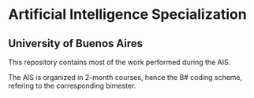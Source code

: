 # Artificial Intelligence Specialization
## University of Buenos Aires

This repository contains most of the work performed during the AIS.

The AIS is organized in 2-month courses, hence the B# coding scheme, refering to the corresponding bimester. 
